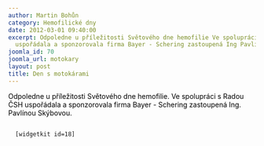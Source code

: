 ```yaml
---
author: Martin Bohůn
category: Hemofilické dny
date: 2012-03-01 09:40:00
excerpt: Odpoledne u příležitosti Světového dne hemofilie Ve spolupráci s Radou ČSH
  uspořádala a sponzorovala firma Bayer - Schering zastoupená Ing Pavlínou Skýbovou
joomla_id: 70
joomla_url: motokary
layout: post
title: Den s motokárami
---
```


<p>
 <span style="color: #000000;">
  Odpoledne u příležitosti Světového dne hemofilie. Ve spolupráci s Radou ČSH uspořádala a sponzorovala firma Bayer - Schering zastoupená Ing. Pavlínou Skýbovou.
 </span>
</p>
<p>
 <code>
  [widgetkit id=18]
 </code>
</p>